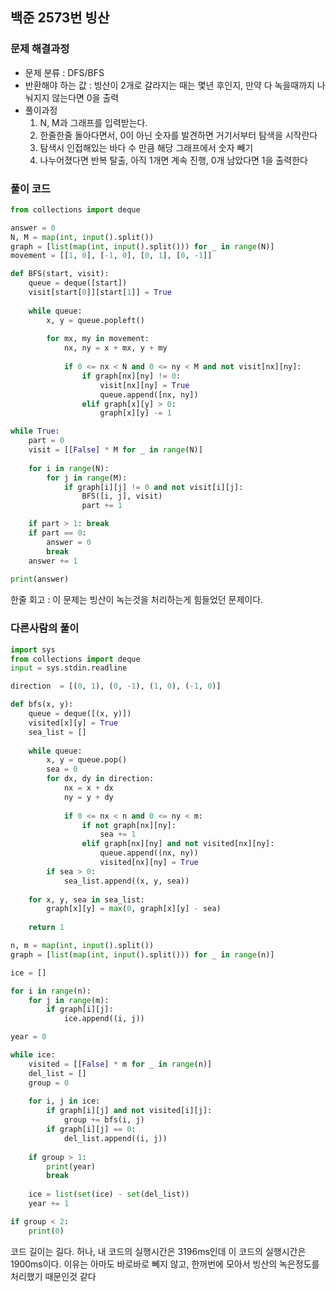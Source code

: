 ## 백준 2573번 빙산

### 문제 해결과정

- 문제 분류 : DFS/BFS
- 반환해야 하는 값 : 빙산이 2개로 갈라지는 때는 몇년 후인지, 만약 다 녹을때까지 나눠지지 않는다면 0을 출력
- 풀이과정
    1. N, M과 그래프를 입력받는다.
    2. 한줄한줄 돌아다면서, 0이 아닌 숫자를 발견하면 거기서부터 탐색을 시작란다
    3. 탐색시 인접해있는 바다 수 만큼 해당 그래프에서 숫자 빼기
    4. 나누어졌다면 반복 탈출, 아직 1개면 계속 진행, 0개 남았다면 1을 출력한다

### 풀이 코드

```python
from collections import deque

answer = 0
N, M = map(int, input().split())
graph = [list(map(int, input().split())) for _ in range(N)]
movement = [[1, 0], [-1, 0], [0, 1], [0, -1]]

def BFS(start, visit):
    queue = deque([start])
    visit[start[0]][start[1]] = True
    
    while queue:
        x, y = queue.popleft()
        
        for mx, my in movement:
            nx, ny = x + mx, y + my
            
            if 0 <= nx < N and 0 <= ny < M and not visit[nx][ny]:
                if graph[nx][ny] != 0:
                    visit[nx][ny] = True
                    queue.append([nx, ny])
                elif graph[x][y] > 0:
                    graph[x][y] -= 1

while True:
    part = 0
    visit = [[False] * M for _ in range(N)]
    
    for i in range(N):
        for j in range(M):
            if graph[i][j] != 0 and not visit[i][j]:
                BFS([i, j], visit)
                part += 1

    if part > 1: break
    if part == 0:
        answer = 0
        break
    answer += 1
    
print(answer)
```

한줄 회고 : 이 문제는 빙산이 녹는것을 처리하는게 힘들었던 문제이다.

### 다른사람의 풀이

```python
import sys
from collections import deque
input = sys.stdin.readline

direction  = [(0, 1), (0, -1), (1, 0), (-1, 0)]

def bfs(x, y):
    queue = deque([(x, y)])
    visited[x][y] = True
    sea_list = []
    
    while queue:
        x, y = queue.pop()
        sea = 0
        for dx, dy in direction:
            nx = x + dx
            ny = y + dy
            
            if 0 <= nx < n and 0 <= ny < m:
                if not graph[nx][ny]:
                    sea += 1
                elif graph[nx][ny] and not visited[nx][ny]:
                    queue.append((nx, ny))
                    visited[nx][ny] = True
        if sea > 0:
            sea_list.append((x, y, sea))
    
    for x, y, sea in sea_list:
        graph[x][y] = max(0, graph[x][y] - sea)
    
    return 1

n, m = map(int, input().split())
graph = [list(map(int, input().split())) for _ in range(n)]

ice = []

for i in range(n):
    for j in range(m):
        if graph[i][j]:
            ice.append((i, j))

year = 0

while ice:
    visited = [[False] * m for _ in range(n)]
    del_list = []
    group = 0
    
    for i, j in ice:
        if graph[i][j] and not visited[i][j]:
            group += bfs(i, j)
        if graph[i][j] == 0:
            del_list.append((i, j))
    
    if group > 1:
        print(year)
        break
    
    ice = list(set(ice) - set(del_list))
    year += 1

if group < 2:
    print(0)

```

코드 길이는 길다. 허나, 내 코드의 실행시간은 3196ms인데 이 코드의 실행시간은 1900ms이다. 이유는 아마도 바로바로 뻬지 않고, 한꺼번에 모아서 빙산의 녹은정도를 처리했기 때문인것 같다